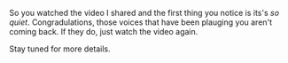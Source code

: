 So you watched the video I shared and the first thing you notice is its's *so quiet*. Congradulations, those voices that have been plauging you aren't coming back. If they do, just watch the video again. 

Stay tuned for more details. 
